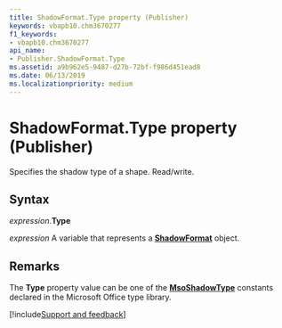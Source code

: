 ```yaml
---
title: ShadowFormat.Type property (Publisher)
keywords: vbapb10.chm3670277
f1_keywords:
- vbapb10.chm3670277
api_name:
- Publisher.ShadowFormat.Type
ms.assetid: a9b962e5-9487-d27b-72bf-f986d451ead8
ms.date: 06/13/2019
ms.localizationpriority: medium
---
```



# ShadowFormat.Type property (Publisher)

Specifies the shadow type of a shape. Read/write.


## Syntax

_expression_.**Type**

_expression_ A variable that represents a **[ShadowFormat](Publisher.ShadowFormat.md)** object.


## Remarks

The **Type** property value can be one of the **[MsoShadowType](Office.MsoShadowType.md)** constants declared in the Microsoft Office type library.



[!include[Support and feedback](~/includes/feedback-boilerplate.md)]